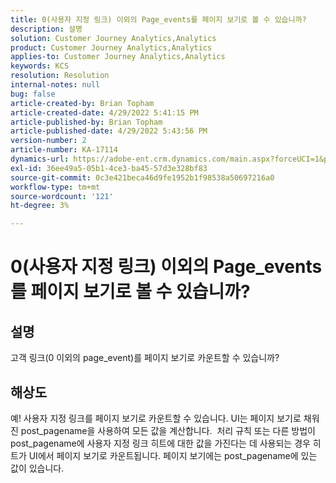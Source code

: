 ```yaml
---
title: 0(사용자 지정 링크) 이외의 Page_events를 페이지 보기로 볼 수 있습니까?
description: 설명
solution: Customer Journey Analytics,Analytics
product: Customer Journey Analytics,Analytics
applies-to: Customer Journey Analytics,Analytics
keywords: KCS
resolution: Resolution
internal-notes: null
bug: false
article-created-by: Brian Topham
article-created-date: 4/29/2022 5:41:15 PM
article-published-by: Brian Topham
article-published-date: 4/29/2022 5:43:56 PM
version-number: 2
article-number: KA-17114
dynamics-url: https://adobe-ent.crm.dynamics.com/main.aspx?forceUCI=1&pagetype=entityrecord&etn=knowledgearticle&id=aba6b38d-e3c7-ec11-a7b6-0022480a10ee
exl-id: 36ee49a5-05b1-4ce3-ba45-57d3e328bf83
source-git-commit: 0c3e421beca46d9fe1952b1f98538a50697216a0
workflow-type: tm+mt
source-wordcount: '121'
ht-degree: 3%

---
```


# 0(사용자 지정 링크) 이외의 Page_events를 페이지 보기로 볼 수 있습니까?

## 설명


고객 링크(0 이외의 page_event)를 페이지 보기로 카운트할 수 있습니까?


## 해상도


예! 사용자 지정 링크를 페이지 보기로 카운트할 수 있습니다. UI는 페이지 보기로 채워진 post_pagename을 사용하여 모든 값을 계산합니다.  처리 규칙 또는 다른 방법이 post_pagename에 사용자 지정 링크 히트에 대한 값을 가진다는 데 사용되는 경우 히트가 UI에서 페이지 보기로 카운트됩니다. 페이지 보기에는 post_pagename에 있는 값이 있습니다.
